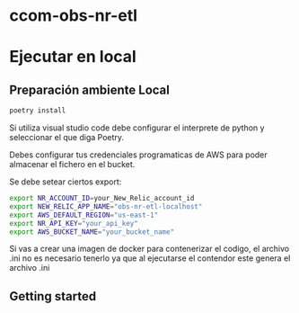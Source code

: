 # ccom-obs-nr-etl


# Ejecutar en local

## Preparación ambiente Local

``` sh
poetry install
```

Si utiliza visual studio code debe configurar el interprete de python y seleccionar el que diga Poetry.

Debes configurar tus credenciales programaticas de AWS para poder almacenar el fichero en el bucket.

Se debe setear ciertos export:

``` sh
export NR_ACCOUNT_ID=your_New_Relic_account_id
export NEW_RELIC_APP_NAME="obs-nr-etl-localhost"
export AWS_DEFAULT_REGION="us-east-1"
export NR_API_KEY="your_api_key"
export AWS_BUCKET_NAME="your_bucket_name"
```

Si vas a crear una imagen de docker para contenerizar el codigo, el archivo .ini no es necesario tenerlo ya que al ejecutarse el contendor este genera el archivo .ini

## Getting started

